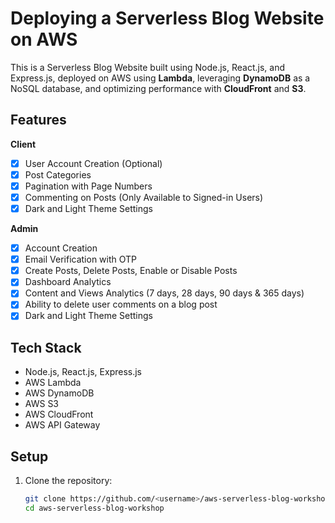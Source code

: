# Deploying a Serverless Blog Website on AWS

This is a Serverless Blog Website built using Node.js, React.js, and Express.js, deployed on AWS using **Lambda**, leveraging **DynamoDB** as a NoSQL database, and optimizing performance with **CloudFront** and **S3**.

## Features
**Client**
  - [x] User Account Creation (Optional)
  - [x] Post Categories
  - [x] Pagination with Page Numbers
  - [x] Commenting on Posts (Only Available to Signed-in Users)
  - [x] Dark and Light Theme Settings

**Admin**
  - [x] Account Creation
  - [x] Email Verification with OTP
  - [x] Create Posts, Delete Posts, Enable or Disable Posts
  - [x] Dashboard Analytics
  - [x] Content and Views Analytics (7 days, 28 days, 90 days & 365 days)
  - [x] Ability to delete user comments on a blog post
  - [x] Dark and Light Theme Settings

## Tech Stack
- Node.js, React.js, Express.js
- AWS Lambda
- AWS DynamoDB
- AWS S3
- AWS CloudFront
- AWS API Gateway

## Setup

1. Clone the repository:
   ```bash
   git clone https://github.com/<username>/aws-serverless-blog-workshop.git
   cd aws-serverless-blog-workshop

